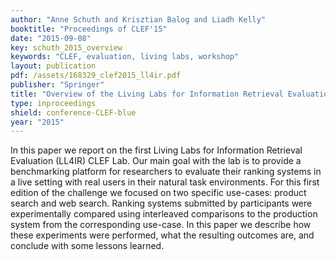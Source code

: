 ```yaml
---
author: "Anne Schuth and Krisztian Balog and Liadh Kelly"
booktitle: "Proceedings of CLEF'15"
date: "2015-09-08"
key: schuth_2015_overview
keywords: "CLEF, evaluation, living labs, workshop"
layout: publication
pdf: /assets/168329_clef2015_ll4ir.pdf
publisher: "Springer"
title: "Overview of the Living Labs for Information Retrieval Evaluation (LL4IR) CLEF Lab 2015"
type: inproceedings
shield: conference-CLEF-blue
year: "2015"
---
```


In this paper we report on the first Living Labs for Information Retrieval Evaluation (LL4IR) CLEF Lab. Our main goal
with the lab is to provide a benchmarking platform for researchers to evaluate their ranking systems in a live setting
with real users in their natural task environments. For this first edition of the challenge we focused on two specific
use-cases: product search and web search. Ranking systems submitted by participants were experimentally compared using
interleaved comparisons to the production system from the corresponding use-case. In this paper we describe how these
experiments were performed, what the resulting outcomes are, and conclude with some lessons learned.
